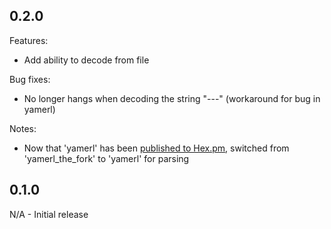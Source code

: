 ## 0.2.0

Features:

- Add ability to decode from file

Bug fixes:

- No longer hangs when decoding the string "---" (workaround for bug in yamerl)

Notes:

- Now that 'yamerl' has been [published to Hex.pm](https://hex.pm/packages/yamerl), switched from 'yamerl_the_fork' to 'yamerl' for parsing

## 0.1.0

N/A - Initial release
